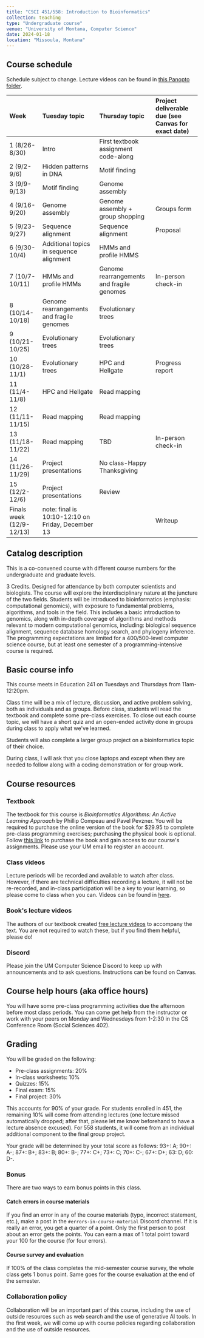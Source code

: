 ```yaml
---
title: "CSCI 451/558: Introduction to Bioinformatics"
collection: teaching
type: "Undergraduate course"
venue: "University of Montana, Computer Science"
date: 2024-01-18
location: "Missoula, Montana"
---
```


## Course schedule

Schedule subject to change. Lecture videos can be found in [this Panopto folder](https://umontana.hosted.panopto.com/Panopto/Pages/Sessions/List.aspx?folderID=a01a54a5-8239-4b2b-8d19-b1d40102d5bc).

|Week|Tuesday topic|Thursday topic|Project deliverable due (see Canvas for exact date)|
|:---|:---|:---|:---|
|1 (8/26-8/30)|Intro|First textbook assignment code-along||
|2 (9/2-9/6)|Hidden patterns in DNA|Motif finding||
|3 (9/9-9/13)|Motif finding|Genome assembly||
|4 (9/16-9/20)|Genome assembly|Genome assembly + group shopping|Groups form|
|5 (9/23-9/27)|Sequence alignment|Sequence alignment|Proposal|
|6 (9/30-10/4)|Additional topics in sequence alignment|HMMs and profile HMMS|
|7 (10/7-10/11)|HMMs and profile HMMs|Genome rearrangements and fragile genomes|In-person check-in|
|8 (10/14-10/18)|Genome rearrangements and fragile genomes|Evolutionary trees|
|9 (10/21-10/25)|Evolutionary trees|Evolutionary trees|
|10 (10/28-11/1)|Evolutionary trees|HPC and Hellgate|Progress report|
|11 (11/4-11/8)|HPC and Hellgate|Read mapping|
|12 (11/11-11/15)|Read mapping|Read mapping|
|13 (11/18-11/22)|Read mapping|TBD|In-person check-in|
|14 (11/26-11/29)|Project presentations|No class-Happy Thanksgiving|
|15 (12/2-12/6)|Project presentations|Review|
|Finals week (12/9-12/13)|note: final is 10:10-12:10 on Friday, December 13||Writeup|

## Catalog description

This is a co-convened course with different course numbers for the undergraduate and graduate levels.

3 Credits. Designed for attendance by both computer scientists and biologists. The course will explore the interdisciplinary nature at the juncture of the two fields. Students will be introduced to bioinformatics (emphasis: computational genomics), with exposure to fundamental problems, algorithms, and tools in the field. This includes a basic introduction to genomics, along with in-depth coverage of algorithms and methods relevant to modern computational genomics, including: biological sequence alignment, sequence database homology search, and phylogeny inference. The programming expectations are limited for a 400/500-level computer science course, but at least one semester of a programming-intensive course is required.

## Basic course info

This course meets in Education 241 on Tuesdays and Thursdays from
11am-12:20pm.

Class time will be a mix of lecture, discussion, and active problem solving, both as
individuals and as groups. Before class, students will read the textbook
and complete some pre-class exercises. To close out each course topic, we will
have a short quiz and an open-ended activity done in groups during class to
apply what we've learned.

Students will also complete a larger group project on a bioinformatics topic of
their choice.

During class, I will ask that you close laptops and except
when they are needed to follow along with a coding demonstration or for group
work.

## Course resources

### Textbook

The textbook for this course is *Bioinformatics Algorithms: An Active Learning
Approach* by Phillip Compeau and Pavel Pevzner. You will be required to purchase the
online version of the book for $29.95 to complete pre-class programming exercises;
purchasing the physical book is optional. Follow [this link](https://cogniterra.org/course/465/promo) to purchase the book and gain access to our course's assignments. Please use your UM email to register an account.

### Class videos

Lecture periods will be recorded and available to watch after class. However, if there are
technical difficulties recording a lecture, it will not be re-recorded, and
in-class participation will be a key to your learning, so please come
to class when you can. Videos can be found in [here](https://umontana.hosted.panopto.com/Panopto/Pages/Sessions/List.aspx?folderID=a01a54a5-8239-4b2b-8d19-b1d40102d5bc).

### Book's lecture videos

The authors of our textbook created [free lecture videos](https://www.youtube.com/@bioinfalgorithms/playlists) to accompany the text.
You are not required to watch these, but if you find them helpful, please do!

### Discord

Please join the UM Computer Science Discord to keep up with announcements and
to ask questions. Instructions can be found on
Canvas.

## Course help hours (aka office hours)

You will have some pre-class programming activities due the afternoon before
most class periods. You can come get help from the instructor or work with your peers on
Monday and Wednesdays from 1-2:30 in the CS Conference Room (Social Sciences
402).

## Grading

You will be graded on the following:
* Pre-class assignments: 20%
* In-class worksheets: 10%
* Quizzes: 15%
* Final exam: 15%
* Final project: 30%

This accounts for 90% of your grade. For students enrolled in 451, the remaining
10% will come from attending lectures (one lecture missed automatically
dropped; after that, please let me know beforehand to have a lecture absence
excused). For 558 students, it will come from
an individual additional component to the final group project.

Your grade will be determined by your total score as follows:
93+: A; 90+: A-; 87+: B+; 83+: B; 80+: B-; 77+: C+; 73+: C; 70+: C-; 67+: D+; 63: D; 60: D-.

### Bonus

There are two ways to earn bonus points in this class.

#### Catch errors in course materials

If you find an error in any of the course materials (typo, incorrect statement, etc.), make a post in the `#errors-in-course-material` Discord channel.
If it is really an error, you get a
quarter of a point. Only the first person to post about an error gets the points. You can earn a max of 1 total point toward your 100 for the course (for four errors).

#### Course survey and evaluation

If 100% of the class completes the mid-semester course survey, the whole
class gets 1 bonus point. Same goes for the course evaluation at the end of the
semester.

### Collaboration policy

Collaboration will be an important part of this course, including the use of
outside resources such as web search and the use of generative AI tools. In the
first week, we will come up with course policies regarding collaboration and
the use of outside resources.
